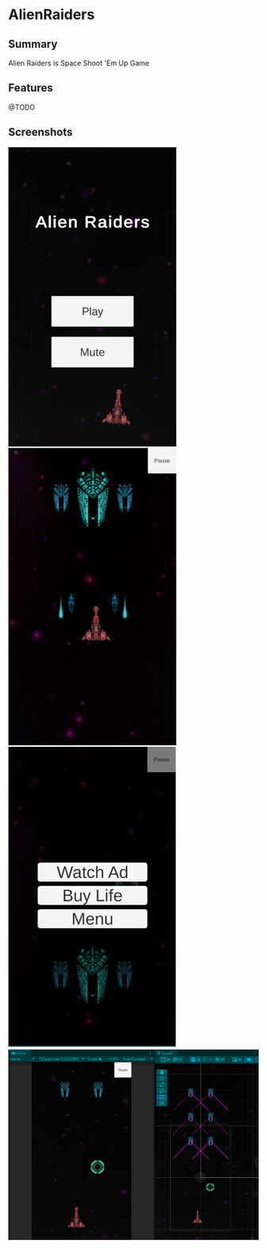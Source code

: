 # AlienRaiders

## Summary
Alien Raiders is Space Shoot 'Em Up Game

## Features
@TODO

## Screenshots
![](Project/Images/1.png)
![](Project/Images/2.png)
![](Project/Images/3.png)
![](Project/Images/4.png)
